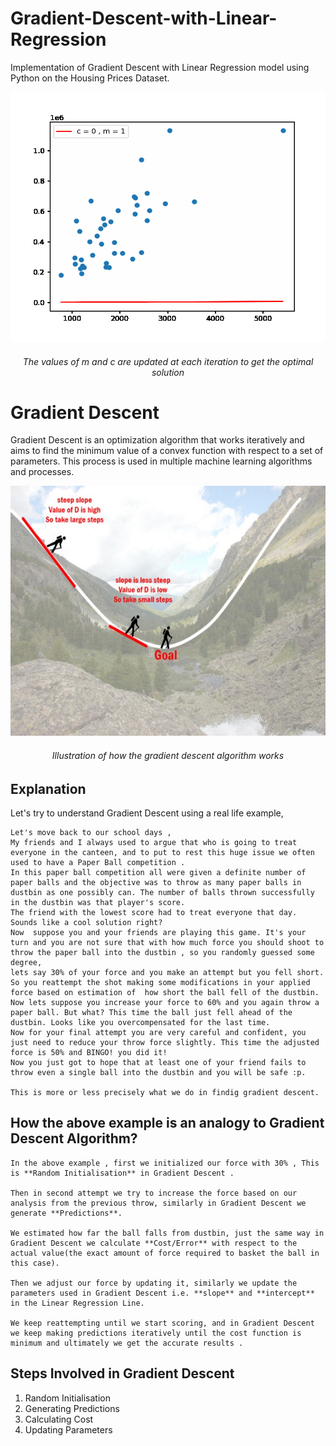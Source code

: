 # Gradient-Descent-with-Linear-Regression
Implementation of Gradient Descent  with Linear Regression model using Python on the Housing Prices Dataset.

<p align="center">
  <img width="600" height="400" src="https://github.com/code4shourya/Gradient-Descent-with-Linear-Regression/blob/master/grad3.gif">
  <h6 align="center">The values of m and c are updated at each iteration to get the optimal solution</h6>
</p>


# Gradient Descent 

Gradient Descent is an optimization algorithm that works iteratively and aims to find the minimum value of a convex function with respect to a set of parameters.
This process is used in multiple machine learning algorithms and processes.
<p align="center">
  <img width="600" height="400" src="https://github.com/code4shourya/Gradient-Descent-with-Linear-Regression/blob/master/working.jpeg">
  <h6 align="center">Illustration of how the gradient descent algorithm works</h6>
</p>

## Explanation

Let's try to understand Gradient Descent using a real life example,

```
Let's move back to our school days ,
My friends and I always used to argue that who is going to treat everyone in the canteen, and to put to rest this huge issue we often used to have a Paper Ball competition . 
In this paper ball competition all were given a definite number of paper balls and the objective was to throw as many paper balls in dustbin as one possibly can. The number of balls thrown successfully in the dustbin was that player's score.
The friend with the lowest score had to treat everyone that day.  Sounds like a cool solution right?
Now  suppose you and your friends are playing this game. It's your turn and you are not sure that with how much force you should shoot to throw the paper ball into the dustbin , so you randomly guessed some degree,
lets say 30% of your force and you make an attempt but you fell short. So you reattempt the shot making some modifications in your applied force based on estimation of  how short the ball fell of the dustbin.  
Now lets suppose you increase your force to 60% and you again throw a paper ball. But what? This time the ball just fell ahead of the dustbin. Looks like you overcompensated for the last time.
Now for your final attempt you are very careful and confident, you just need to reduce your throw force slightly. This time the adjusted force is 50% and BINGO! you did it! 
Now you just got to hope that at least one of your friend fails to throw even a single ball into the dustbin and you will be safe :p.

This is more or less precisely what we do in findig gradient descent. 
```

## How the above example is an analogy to Gradient Descent Algorithm?

```
In the above example , first we initialized our force with 30% , This is **Random Initialisation** in Gradient Descent .

Then in second attempt we try to increase the force based on our analysis from the previous throw, similarly in Gradient Descent we generate **Predictions**.

We estimated how far the ball falls from dustbin, just the same way in Gradient Descent we calculate **Cost/Error** with respect to the actual value(the exact amount of force required to basket the ball in this case). 

Then we adjust our force by updating it, similarly we update the parameters used in Gradient Descent i.e. **slope** and **intercept** in the Linear Regression Line. 

We keep reattempting until we start scoring, and in Gradient Descent we keep making predictions iteratively until the cost function is minimum and ultimately we get the accurate results .

```

## Steps Involved in Gradient Descent
1. Random Initialisation
2. Generating Predictions
3. Calculating Cost
4. Updating Parameters


